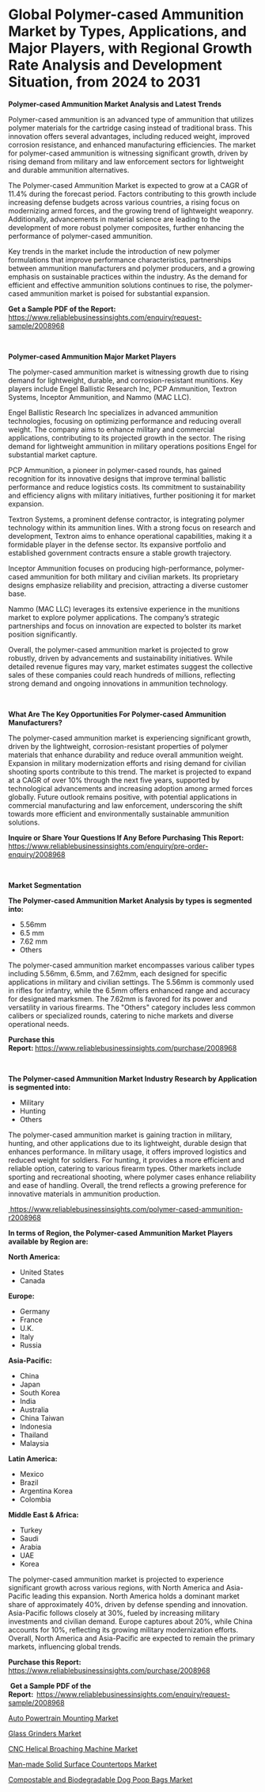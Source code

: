 <p><h1>Global Polymer-cased Ammunition Market by Types, Applications, and Major Players, with Regional Growth Rate Analysis and Development Situation, from 2024 to 2031</h1></p><p><strong>Polymer-cased Ammunition Market Analysis and Latest Trends</strong></p>
<p><p>Polymer-cased ammunition is an advanced type of ammunition that utilizes polymer materials for the cartridge casing instead of traditional brass. This innovation offers several advantages, including reduced weight, improved corrosion resistance, and enhanced manufacturing efficiencies. The market for polymer-cased ammunition is witnessing significant growth, driven by rising demand from military and law enforcement sectors for lightweight and durable ammunition alternatives.</p><p>The Polymer-cased Ammunition Market is expected to grow at a CAGR of 11.4% during the forecast period. Factors contributing to this growth include increasing defense budgets across various countries, a rising focus on modernizing armed forces, and the growing trend of lightweight weaponry. Additionally, advancements in material science are leading to the development of more robust polymer composites, further enhancing the performance of polymer-cased ammunition.</p><p>Key trends in the market include the introduction of new polymer formulations that improve performance characteristics, partnerships between ammunition manufacturers and polymer producers, and a growing emphasis on sustainable practices within the industry. As the demand for efficient and effective ammunition solutions continues to rise, the polymer-cased ammunition market is poised for substantial expansion.</p></p>
<p><strong>Get a Sample PDF of the Report:&nbsp;</strong> <a href="https://www.reliablebusinessinsights.com/enquiry/request-sample/2008968?utm_campaign=39&utm_medium=2&utm_source=Github&utm_content=ia&utm_term=26102024&utm_id=polymer-cased-ammunition">https://www.reliablebusinessinsights.com/enquiry/request-sample/2008968</a></p>
<p>&nbsp;</p>
<p><strong>Polymer-cased Ammunition Major Market Players</strong></p>
<p><p>The polymer-cased ammunition market is witnessing growth due to rising demand for lightweight, durable, and corrosion-resistant munitions. Key players include Engel Ballistic Research Inc, PCP Ammunition, Textron Systems, Inceptor Ammunition, and Nammo (MAC LLC).</p><p>Engel Ballistic Research Inc specializes in advanced ammunition technologies, focusing on optimizing performance and reducing overall weight. The company aims to enhance military and commercial applications, contributing to its projected growth in the sector. The rising demand for lightweight ammunition in military operations positions Engel for substantial market capture.</p><p>PCP Ammunition, a pioneer in polymer-cased rounds, has gained recognition for its innovative designs that improve terminal ballistic performance and reduce logistics costs. Its commitment to sustainability and efficiency aligns with military initiatives, further positioning it for market expansion.</p><p>Textron Systems, a prominent defense contractor, is integrating polymer technology within its ammunition lines. With a strong focus on research and development, Textron aims to enhance operational capabilities, making it a formidable player in the defense sector. Its expansive portfolio and established government contracts ensure a stable growth trajectory.</p><p>Inceptor Ammunition focuses on producing high-performance, polymer-cased ammunition for both military and civilian markets. Its proprietary designs emphasize reliability and precision, attracting a diverse customer base.</p><p>Nammo (MAC LLC) leverages its extensive experience in the munitions market to explore polymer applications. The company’s strategic partnerships and focus on innovation are expected to bolster its market position significantly.</p><p>Overall, the polymer-cased ammunition market is projected to grow robustly, driven by advancements and sustainability initiatives. While detailed revenue figures may vary, market estimates suggest the collective sales of these companies could reach hundreds of millions, reflecting strong demand and ongoing innovations in ammunition technology.</p></p>
<p>&nbsp;</p>
<p><strong>What Are The Key Opportunities For Polymer-cased Ammunition Manufacturers?</strong></p>
<p><p>The polymer-cased ammunition market is experiencing significant growth, driven by the lightweight, corrosion-resistant properties of polymer materials that enhance durability and reduce overall ammunition weight. Expansion in military modernization efforts and rising demand for civilian shooting sports contribute to this trend. The market is projected to expand at a CAGR of over 10% through the next five years, supported by technological advancements and increasing adoption among armed forces globally. Future outlook remains positive, with potential applications in commercial manufacturing and law enforcement, underscoring the shift towards more efficient and environmentally sustainable ammunition solutions.</p></p>
<p><strong>Inquire or Share Your Questions If Any Before Purchasing This Report:</strong> <a href="https://www.reliablebusinessinsights.com/enquiry/pre-order-enquiry/2008968?utm_campaign=39&utm_medium=2&utm_source=Github&utm_content=ia&utm_term=26102024&utm_id=polymer-cased-ammunition">https://www.reliablebusinessinsights.com/enquiry/pre-order-enquiry/2008968</a></p>
<p>&nbsp;</p>
<p><strong>Market Segmentation</strong></p>
<p><strong>The Polymer-cased Ammunition Market Analysis by types is segmented into:</strong></p>
<p><ul><li>5.56mm</li><li>6.5 mm</li><li>7.62 mm</li><li>Others</li></ul></p>
<p><p>The polymer-cased ammunition market encompasses various caliber types including 5.56mm, 6.5mm, and 7.62mm, each designed for specific applications in military and civilian settings. The 5.56mm is commonly used in rifles for infantry, while the 6.5mm offers enhanced range and accuracy for designated marksmen. The 7.62mm is favored for its power and versatility in various firearms. The "Others" category includes less common calibers or specialized rounds, catering to niche markets and diverse operational needs.</p></p>
<p><strong>Purchase this Report:&nbsp;</strong><a href="https://www.reliablebusinessinsights.com/purchase/2008968?utm_campaign=39&utm_medium=2&utm_source=Github&utm_content=ia&utm_term=26102024&utm_id=polymer-cased-ammunition">https://www.reliablebusinessinsights.com/purchase/2008968</a></p>
<p>&nbsp;</p>
<p><strong>The Polymer-cased Ammunition Market Industry Research by Application is segmented into:</strong></p>
<p><ul><li>Military</li><li>Hunting</li><li>Others</li></ul></p>
<p><p>The polymer-cased ammunition market is gaining traction in military, hunting, and other applications due to its lightweight, durable design that enhances performance. In military usage, it offers improved logistics and reduced weight for soldiers. For hunting, it provides a more efficient and reliable option, catering to various firearm types. Other markets include sporting and recreational shooting, where polymer cases enhance reliability and ease of handling. Overall, the trend reflects a growing preference for innovative materials in ammunition production.</p></p>
<p><a href="https://www.reliablebusinessinsights.com/polymer-cased-ammunition-r2008968?utm_campaign=39&utm_medium=2&utm_source=Github&utm_content=ia&utm_term=26102024&utm_id=polymer-cased-ammunition">&nbsp;https://www.reliablebusinessinsights.com/polymer-cased-ammunition-r2008968</a></p>
<p><strong>In terms of Region, the Polymer-cased Ammunition Market Players available by Region are:</strong></p>
<p>
    <p> <strong> North America: </strong>
        <ul>
            <li>United States</li>
            <li>Canada</li>
        </ul>
        </p> 
    <p> <strong> Europe: </strong>
        <ul>
            <li>Germany</li>
            <li>France</li>
            <li>U.K.</li>
            <li>Italy</li>
            <li>Russia</li>
        </ul>
        </p> 
    <p> <strong> Asia-Pacific: </strong>
        <ul>
            <li>China</li>
            <li>Japan</li>
            <li>South Korea</li>
            <li>India</li>
            <li>Australia</li>
            <li>China Taiwan</li>
            <li>Indonesia</li>
            <li>Thailand</li>
            <li>Malaysia</li>
        </ul>
        </p> 
    <p> <strong> Latin America: </strong>
        <ul>
            <li>Mexico</li>
            <li>Brazil</li>
            <li>Argentina Korea</li>
            <li>Colombia</li>
        </ul>
        </p> 
    <p> <strong> Middle East & Africa: </strong>
        <ul>
            <li>Turkey</li>
            <li>Saudi</li>
            <li>Arabia</li>
            <li>UAE</li>
            <li>Korea</li>
        </ul>
    </p>
    </p>
<p><p>The polymer-cased ammunition market is projected to experience significant growth across various regions, with North America and Asia-Pacific leading this expansion. North America holds a dominant market share of approximately 40%, driven by defense spending and innovation. Asia-Pacific follows closely at 30%, fueled by increasing military investments and civilian demand. Europe captures about 20%, while China accounts for 10%, reflecting its growing military modernization efforts. Overall, North America and Asia-Pacific are expected to remain the primary markets, influencing global trends.</p></p>
<p><strong>Purchase this Report: </strong><a href="https://www.reliablebusinessinsights.com/purchase/2008968?utm_campaign=39&utm_medium=2&utm_source=Github&utm_content=ia&utm_term=26102024&utm_id=polymer-cased-ammunition">https://www.reliablebusinessinsights.com/purchase/2008968</a></p>
<p>&nbsp;<strong>Get a Sample PDF of the Report:&nbsp;&nbsp;</strong><a href="https://www.reliablebusinessinsights.com/enquiry/request-sample/2008968?utm_campaign=39&utm_medium=2&utm_source=Github&utm_content=ia&utm_term=26102024&utm_id=polymer-cased-ammunition">https://www.reliablebusinessinsights.com/enquiry/request-sample/2008968</a></p>
<p><strong></strong></p>
<p><p><a href="https://www.linkedin.com/pulse/global-auto-powertrain-mounting-market-trends-analysis-future-fnfhe?utm_campaign=39&utm_medium=2&utm_source=Github&utm_content=ia&utm_term=26102024&utm_id=polymer-cased-ammunition">Auto Powertrain Mounting Market</a></p><p><a href="https://issuu.com/reportprime-2/docs/glass-grinders-market-size-2030.ppt_3878da007d1e34?utm_campaign=39&utm_medium=2&utm_source=Github&utm_content=ia&utm_term=26102024&utm_id=polymer-cased-ammunition">Glass Grinders Market</a></p><p><a href="https://github.com/delorasywf/Market-Research-Report-List-1/blob/main/cnc-helical-broaching-machine-market.md?utm_campaign=39&utm_medium=2&utm_source=Github&utm_content=ia&utm_term=26102024&utm_id=polymer-cased-ammunition">CNC Helical Broaching Machine Market</a></p><p><a href="https://www.linkedin.com/pulse/global-man-made-solid-surface-countertops-industry-analysis-gwbof?utm_campaign=39&utm_medium=2&utm_source=Github&utm_content=ia&utm_term=26102024&utm_id=polymer-cased-ammunition">Man-made Solid Surface Countertops Market</a></p><p><a href="https://github.com/mac1evjen/Market-Research-Report-List-1/blob/main/compostable-and-biodegradable-dog-poop-bags-market.md?utm_campaign=39&utm_medium=2&utm_source=Github&utm_content=ia&utm_term=26102024&utm_id=polymer-cased-ammunition">Compostable and Biodegradable Dog Poop Bags Market</a></p></p>